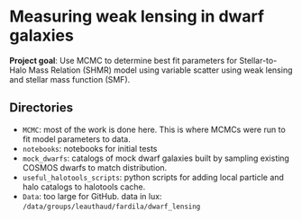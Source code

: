# Measuring weak lensing in dwarf galaxies
__Project goal__: Use MCMC to determine best fit parameters for Stellar-to-Halo Mass Relation (SHMR) model using variable scatter using weak lensing and stellar mass function (SMF).

## Directories
- `MCMC`: most of the work is done here. This is where MCMCs were run to fit model parameters to data.
- `notebooks`: notebooks for initial tests
- `mock_dwarfs`: catalogs of mock dwarf galaxies built by sampling existing COSMOS dwarfs to match distribution.
- `useful_halotools_scripts`: python scripts for adding local particle and halo catalogs to halotools cache.
- `Data`: too large for GitHub. data in lux: `/data/groups/leauthaud/fardila/dwarf_lensing`

